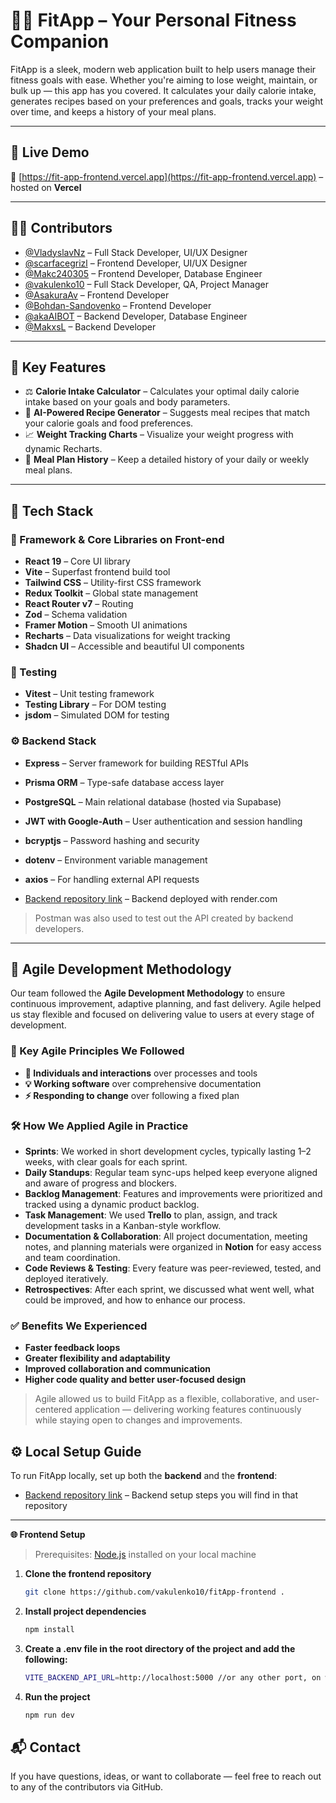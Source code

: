 # 🏋️‍♂️ FitApp – Your Personal Fitness Companion

FitApp is a sleek, modern web application built to help users manage their fitness goals with ease. Whether you're aiming to lose weight, maintain, or bulk up — this app has you covered. It calculates your daily calorie intake, generates recipes based on your preferences and goals, tracks your weight over time, and keeps a history of your meal plans.

---

## 🚀 Live Demo

🔗 [https://fit-app-frontend.vercel.app](https://fit-app-frontend.vercel.app) – hosted on **Vercel**

---

## 👨‍💻 Contributors
- [@VladyslavNz](https://github.com/VladyslavNz) – Full Stack Developer, UI/UX Designer
- [@scarfacegrizl](https://github.com/scarfacegrizl) – Frontend Developer, UI/UX Designer
- [@Makc240305](https://github.com/Makc240305) – Frontend Developer, Database Engineer
- [@vakulenko10](https://github.com/vakulenko10) – Full Stack Developer, QA, Project Manager
- [@AsakuraAv](https://github.com/AsakuraAv) – Frontend Developer
- [@Bohdan-Sandovenko](https://github.com/Bohdan-Sandovenko) – Frontend Developer
- [@akaAIBOT](https://github.com/akaAIBOT) – Backend Developer, Database Engineer
- [@MakxsL](https://github.com/MakxsL) – Backend Developer

---

## 🧠 Key Features

- ⚖️ **Calorie Intake Calculator** – Calculates your optimal daily calorie intake based on your goals and body parameters.
- 🍱 **AI-Powered Recipe Generator** – Suggests meal recipes that match your calorie goals and food preferences.
- 📈 **Weight Tracking Charts** – Visualize your weight progress with dynamic Recharts.
- 📜 **Meal Plan History** – Keep a detailed history of your daily or weekly meal plans.

---

## 🔧 Tech Stack

### 🧩 Framework & Core Libraries on Front-end

- **React 19** – Core UI library
- **Vite** – Superfast frontend build tool
- **Tailwind CSS** – Utility-first CSS framework
- **Redux Toolkit** – Global state management
- **React Router v7** – Routing
- **Zod** – Schema validation
- **Framer Motion** – Smooth UI animations
- **Recharts** – Data visualizations for weight tracking
- **Shadcn UI** – Accessible and beautiful UI components

### 🧪 Testing

- **Vitest** – Unit testing framework
- **Testing Library** – For DOM testing
- **jsdom** – Simulated DOM for testing

### ⚙️ Backend Stack

- **Express** – Server framework for building RESTful APIs
- **Prisma ORM** – Type-safe database access layer
- **PostgreSQL** – Main relational database (hosted via Supabase)
- **JWT with Google-Auth** – User authentication and session handling
- **bcryptjs** – Password hashing and security
- **dotenv** – Environment variable management
- **axios** – For handling external API requests

- [Backend repository link](https://github.com/vakulenko10/fitApp-backend) – Backend deployed with render.com
> Postman was also used to test out the API created by backend developers.

---

## 🔄 Agile Development Methodology

Our team followed the **Agile Development Methodology** to ensure continuous improvement, adaptive planning, and fast delivery. Agile helped us stay flexible and focused on delivering value to users at every stage of development.

### 🧩 Key Agile Principles We Followed

- **👥 Individuals and interactions** over processes and tools  
- **💡 Working software** over comprehensive documentation  
- **⚡ Responding to change** over following a fixed plan  

### 🛠 How We Applied Agile in Practice

- **Sprints**: We worked in short development cycles, typically lasting 1–2 weeks, with clear goals for each sprint.
- **Daily Standups**: Regular team sync-ups helped keep everyone aligned and aware of progress and blockers.
- **Backlog Management**: Features and improvements were prioritized and tracked using a dynamic product backlog.
- **Task Management**: We used **Trello** to plan, assign, and track development tasks in a Kanban-style workflow.
- **Documentation & Collaboration**: All project documentation, meeting notes, and planning materials were organized in **Notion** for easy access and team coordination.
- **Code Reviews & Testing**: Every feature was peer-reviewed, tested, and deployed iteratively.
- **Retrospectives**: After each sprint, we discussed what went well, what could be improved, and how to enhance our process.

### ✅ Benefits We Experienced

- **Faster feedback loops**
- **Greater flexibility and adaptability**  
- **Improved collaboration and communication**  
- **Higher code quality and better user-focused design**

> Agile allowed us to build FitApp as a flexible, collaborative, and user-centered application — delivering working features continuously while staying open to changes and improvements.

## ⚙️ Local Setup Guide

To run FitApp locally, set up both the **backend** and the **frontend**:
- [Backend repository link](https://github.com/vakulenko10/fitApp-backend) – Backend setup steps you will find in that repository
---
**🌐 Frontend Setup**

> Prerequisites: [Node.js](https://nodejs.org/) installed on your local machine

1. **Clone the frontend repository**  
   ```bash
   git clone https://github.com/vakulenko10/fitApp-frontend .
2. **Install project dependencies**
   ```bash
   npm install
3. **Create a .env file in the root directory of the project and add the following:**
   ```bash
   VITE_BACKEND_API_URL=http://localhost:5000 //or any other port, on which your backend is running
4.  **Run the project**
    ```bash
    npm run dev
    
## 📬 Contact

If you have questions, ideas, or want to collaborate — feel free to reach out to any of the contributors via GitHub.
